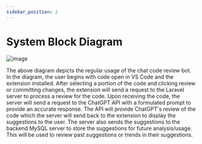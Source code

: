 ```yaml
---
sidebar_position: 2
---
```


# System Block Diagram

![image](https://github.com/Capstone-Projects-2023-Fall/project-code-review-chatbot/assets/70736675/6c6997b9-5961-452e-b98c-71c790bb954d)


The above diagram depicts the regular usage of the chat code review bot. In the diagram, the user begins with code open in VS Code and the extension installed. 
After selecting a portion of the code and clicking review or committing changes, the extension will send a request to the Laravel server to process a review for the code. 
Upon receiving the code, the server will send a request to the ChatGPT API with a formulated prompt to provide an accurate response. 
The API will provide ChatGPT's review of the code which the server will send back to the extension to display the suggestions to the user.
The server also sends the suggestions to the backend MySQL server to store the suggestions for future analysis/usage. This will be used to review past suggestions or trends in their suggestions.




